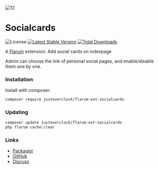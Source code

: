 ![12](https://user-images.githubusercontent.com/79002016/116313126-a6875580-a7ad-11eb-9bea-9eb5e8597dcc.png)
# Socialcards

![License](https://img.shields.io/badge/license-MIT-blue.svg) [![Latest Stable Version](https://img.shields.io/packagist/v/justoverclock/flarum-ext-socialcards.svg)](https://packagist.org/packages/justoverclock/flarum-ext-socialcards) [![Total Downloads](https://img.shields.io/packagist/dt/justoverclock/flarum-ext-socialcards.svg)](https://packagist.org/packages/justoverclock/flarum-ext-socialcards)

A [Flarum](http://flarum.org) extension. Add social cards on indexpage

Admin can choose the link of personal social pages, and enable/disable them one by one.

### Installation

Install with composer:

```sh
composer require justoverclock/flarum-ext-socialcards
```

### Updating

```sh
composer update justoverclock/flarum-ext-socialcards
php flarum cache:clear
```

### Links

- [Packagist](https://packagist.org/packages/justoverclock/flarum-ext-socialcards)
- [GitHub](https://github.com/justoverclockl/flarum-ext-socialcards)
- [Discuss](https://flarum.it/d/90-flarum-socialcards)

